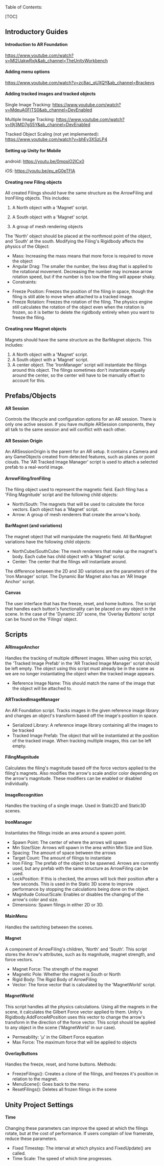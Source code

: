 Table of Contents:

[TOC]

## Introductory Guides

#### Introduction to AR Foundation
https://www.youtube.com/watch?v=Ml2UakwRxjk&ab_channel=TheUnityWorkbench

#### Adding menu options
https://www.youtube.com/watch?v=zc8ac_qUXQY&ab_channel=Brackeys

#### Adding tracked images and tracked objects
Single Image Tracking: https://www.youtube.com/watch?v=MdeuA0FITS0&ab_channel=DevEnabled

Multiple Image Tracking: https://www.youtube.com/watch?v=I9j3MD7gS5Y&ab_channel=DevEnabled

Tracked Object Scaling (not yet implemented): https://www.youtube.com/watch?v=bhEy3XSzLP4

#### Setting up Unity for Mobile
android: https://youtu.be/0mpsiO2lCx0

iOS: https://youtu.be/eu_eG0eTFlA

#### Creating new Filing objects

All created Filings should have the same structure as the ArrowFiling and IronFiling objects. This includes:

1. A North object with a 'Magnet' script.

2. A South object with a 'Magnet' script.

3. A group of mesh rendering objects

The 'North' object should be placed at the northmost point of the object, and 'South' at the south. Modifying the Filing's Rigidbody affects the physics of the Object:
- Mass: Increasing the mass means that more force is required to move the object
- Angular Drag: The smaller the number, the less drag that is applied to the rotational movement. Decreasing the number may increase arrow rotation speed, but if the number is too low the filing will appear shaky.
- Constraints: 
* Freeze Position: Freezes the position of the filing in space, though the filing is still able to move when attached to a tracked image.
* Freeze Rotation: Freezes the rotation of the filing. The physics engine still calculates the rotation of the object even when the rotation is frozen, so it is better to delete the rigidbody entirely when you want to freeze the filing. 

#### Creating new Magnet objects

Magnets should have the same structure as the BarMagnet objects. This includes:
1. A North object with a 'Magnet' script.
2. A South object with a 'Magnet' script.
3. A center object. The 'IronManager' script will instantiate the filings around this object. The filings sometimes don't instantiate equally around the center, so the center will have to be manually offset to account for this. 


## Prefabs/Objects

#### AR Session
Controls the lifecycle and configuration options for an AR session. There is only one active session. If you have multiple ARSession components, they all talk to the same session and will conflict with each other.

#### AR Session Origin
An ARSessionOrigin is the parent for an AR setup. It contains a Camera and any GameObjects created from detected features, such as planes or point clouds. The 'AR Tracked Image Manager' script is used to attach a selected prefab to a real-world image. 

#### ArrowFiling/IronFiling
The filing object used to represent the magnetic field. Each filing has a 'Filing Magnitude' script and the following child objects:
- North/South: The magnets that will be used to calculate the force vectors. Each object has a 'Magnet' script.
- Arrow: A group of mesh renderers that create the arrow's body. 


#### BarMagnet (and variations)
The magnet object that will manipulate the magnetic field. All BarMagnet variations have the following child objects:
- NorthCube/SouthCube: The mesh renderers that make up the magnet's body. Each cube has child object with a 'Magnet' script.
- Center: The center that the filings will instantiate around.

The difference between the 2D and 3D variations are the parameters of the 'Iron Manager' script. The Dynamic Bar Magnet also has an 'AR Image Anchor' script.

#### Canvas
The user interface that has the freeze, reset, and home buttons. The script that handles each button's functionality can be placed on any object in the scene. In the case of the 'Dynamic 2D' scene, the 'Overlay Buttons' script can be found on the 'Filings' object. 

## Scripts
#### ARImageAnchor
Handles the tracking of multiple different images. When using this script, the 'Tracked Image Prefab' in the 'AR Tracked Image Manager' script should be left empty. The object using this script must already be in the scene as we are no longer instantiating the object when the tracked image appears. 
- Reference Image Name: This should match the name of the image that the object will be attached to.

#### ARTrackedImageManager
An AR Foundation script. Tracks images in the given reference image library and changes an object's transform based off the image's position in space. 

- Serialized Library: A reference image library containing all the images to be tracked
- Tracked Image Prefab: The object that will be instantiated at the position of the tracked image. When tracking multiple images, this can be left empty. 

#### FilingMagnitude
Calculates the filing's magnitude based off the force vectors applied to the filing's magnets. Also modifies the arrow's scale and/or color depending on the arrow's magnitude. These modifiers can be enabled or disabled individually. 

#### ImageRecognition
Handles the tracking of a single image. Used in Static2D and Static3D scenes.

#### IronManager

Instantiates the fillings inside an area around a spawn point. 

- Spawn Point: The center of where the arrows will spawn
- Min Size/Size: Arrows will spawn in the area within Min Size and Size.
- Spacing: The amount of space between the arrows
- Target Count: The amount of filings to instantiate
- Iron Filing: The prefab of the object to be spawned. Arrows are currently used, but any prefab with the same structure as ArrowFiling can be used. 
- LockPosition: If this is checked, the arrows will lock their position after a few seconds. This is used in the Static 3D scene to improve performance by stopping the calculations being done on the object.
- Magnitude Colour/Scale: Enables or disables the changing of the arrow's color and size.
- Dimensions: Spawn filings in either 2D or 3D. 

#### MainMenu
Handles the switching between the scenes. 

#### Magnet
A component of ArrowFiling's children, 'North' and 'South'. This script stores the Arrow's attributes, such as its magnitude, magnet strength, and force vectors.
-  Magnet Force: The strength of the magnet
-  Magnetic Pole: Whether the magnet is South or North
-  Rigid Body: The Rigid Body of ArrowFiling
-  Vector: The force vector that is calculated by the 'MagnetWorld' script. 

#### MagnetWorld
This script handles all the physics calculations. Using all the magnets in the scene, it calculates the Gilbert Force vector applied to them. Unity's Rigidbody.AddForceAtPosition uses this vector to change the arrow's transform in the direction of the force vector. This script should be applied to any object in the scene ('MagnetWorld' in our case).

- Permeability: 'μ' in the Gilbert Force equation
- Max Force: The maximum force that will be applied to objects

#### OverlayButtons
Handles the freeze, reset, and home buttons.
Methods:
- FreezeFilings(): Creates a clone of the filings, and freezes it's position in relation to the magnet.
- MenuScene(): Goes back to the menu
- ResetFilings(): Deletes all frozen filings in the scene


## Unity Project Settings
#### Time
Changing these parameters can improve the speed at which the filings rotate, but at the cost of performance. If users complain of low framerate, reduce these parameters.
- Fixed Timestep: The interval at which physics and FixedUpdate() are called. 
- Time Scale: The speed of which time progresses. 








